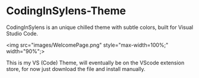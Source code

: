 # CodingInSylens-Theme

CodingInSylens is an unique chilled theme with subtle colors, built for Visual Studio Code.

<img src="images/WelcomePage.png" style="max-width=100%;" width="90%";>



This is my VS (Code) Theme, will eventually be on the VScode extension store, for now just download the file and install manually. 
